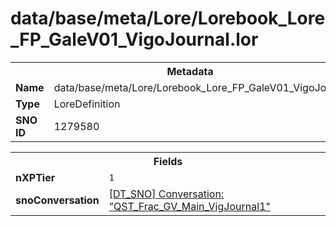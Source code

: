 <h1>data/base/meta/Lore/Lorebook_Lore_FP_GaleV01_VigoJournal.lor</h1><table><tr><th colspan="100%">Metadata</th></tr><tr><td><b>Name</b></td><td>data/base/meta/Lore/Lorebook_Lore_FP_GaleV01_VigoJournal.lor</td></tr><tr><td><b>Type</b></td><td>LoreDefinition</td></tr><tr><td><b>SNO ID</b></td><td>1279580</td></tr></table>

<table><tr><th colspan="100%">Fields</th></tr><tr><td><b>nXPTier</b></td><td><code>1</code></td></tr><tr><td><b>snoConversation</b></td><td><a href="..\Conversation\QST_Frac_GV_Main_VigJournal1.cnv">[DT_SNO] Conversation: "QST_Frac_GV_Main_VigJournal1"</a></td></tr></table>


